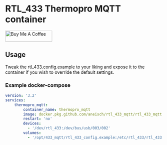 # RTL_433 Thermopro MQTT container
<a href="https://www.buymeacoffee.com/aneisch" target="_blank"><img src="https://cdn.buymeacoffee.com/buttons/default-black.png" width="150px" height="35px" alt="Buy Me A Coffee" style="height: 35px !important;width: 150px !important;" ></a><br>

## Usage
Tweak the rtl_433.config.example to your liking and expose it to the container if you wish to override the default settings.

### Example docker-compose

```yaml
version: '3.2'
services:
    thermopro_mqtt:
        container_name: thermopro_mqtt
        image: docker.pkg.github.com/aneisch/rtl_433_mqtt/rtl_433_mqtt:latest
        restart: 'no'
        devices:
          - '/dev/rtl_433:/dev/bus/usb/003/002'
        volumes:
          - '/opt/433_mqtt/rtl_433_config.example:/etc/rtl_433/rtl_433.conf'
```

